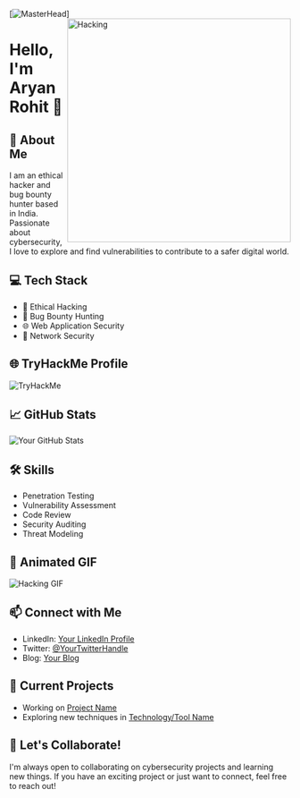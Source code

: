 [![MasterHead](https://developers.giphy.com/branch/master/static/api-512d36c09662682717108a38bbb5c57d.gif)]
<img align = "right" alt = "Hacking" width = "400" src = "https://img.freepik.com/free-vector/cartoon-style-nerd-character-design_52683-81717.jpg?size=626&ext=jpg">
# Hello, I'm Aryan Rohit 👋

## 🚀 About Me

I am an ethical hacker and bug bounty hunter based in India. Passionate about cybersecurity, I love to explore and find vulnerabilities to contribute to a safer digital world.

## 💻 Tech Stack

- 💼 Ethical Hacking
- 🐞 Bug Bounty Hunting
- 🌐 Web Application Security
- 🔐 Network Security

## 🌐 TryHackMe Profile

<img src="https://tryhackme-badges.s3.amazonaws.com/aryandevil1.png" alt="TryHackMe">

## 📈 GitHub Stats

![Your GitHub Stats](https://github-readme-stats.vercel.app/api?username=YourUsername&show_icons=true&theme=radical)

## 🛠️ Skills

- Penetration Testing
- Vulnerability Assessment
- Code Review
- Security Auditing
- Threat Modeling

## 🎥 Animated GIF

![Hacking GIF](https://media.giphy.com/media/your-animated-gif-url.gif)

## 📫 Connect with Me

- LinkedIn: [Your LinkedIn Profile](https://www.linkedin.com/in/yourprofile/)
- Twitter: [@YourTwitterHandle](https://twitter.com/yourhandle)
- Blog: [Your Blog](https://yourblog.com)

## 🚧 Current Projects

- Working on [Project Name](https://github.com/yourusername/projectname)
- Exploring new techniques in [Technology/Tool Name](https://github.com/yourusername/technologyname)

## 📢 Let's Collaborate!

I'm always open to collaborating on cybersecurity projects and learning new things. If you have an exciting project or just want to connect, feel free to reach out!
